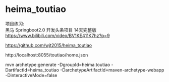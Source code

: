 # heima_toutiao

项目练习:   
黑马 Springboot2.0 开发头条项目 14天完整版
https://www.bilibili.com/video/BV1KE411K7hz?p=9

https://github.com/wjt2015/heima_toutiao

http://localhost:8055/toutiao/home.json

mvn archetype:generate -DgroupId=heima.toutiao  -DartifactId=heima_toutiao -DarchetypeArtifactId=maven-archetype-webapp -DinteractiveMode=false










